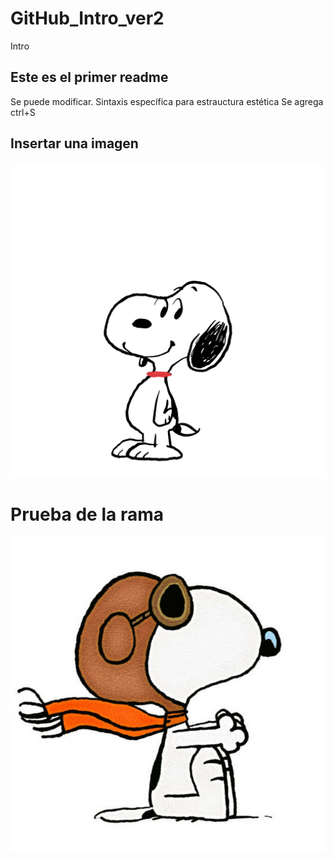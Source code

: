 # GitHub_Intro_ver2
 Intro
 ## Este es el primer readme
Se puede modificar. Sintaxis específica para estrauctura estética
Se agrega ctrl+S

 ## Insertar una imagen
![pruebaImagen1](img/sn-color.jpg)

# Prueba de la rama 
![pruebaImagen2](img/unnamed.jpg)